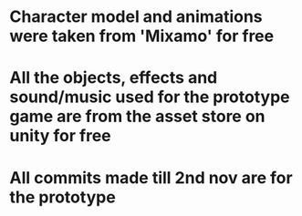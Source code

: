 # Character model and animations were taken from 'Mixamo' for free
# All the objects, effects and sound/music used for the prototype game are from the asset store on unity for free
# All commits made till 2nd nov are for the prototype

